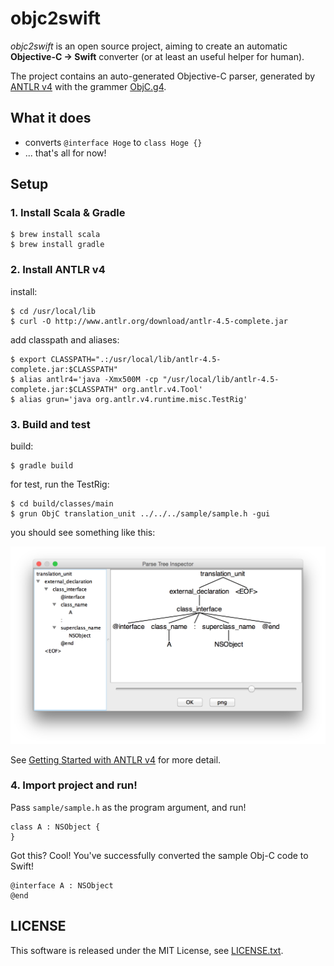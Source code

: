 # objc2swift

*objc2swift* is an open source project, aiming to create an automatic **Objective-C -> Swift** converter (or at least an useful helper for human).

The project contains an auto-generated Objective-C parser, generated by [ANTLR v4](http://www.antlr.org) with the grammer [ObjC.g4](https://github.com/antlr/grammars-v4/tree/master/objc).

## What it does
* converts `@interface Hoge` to `class Hoge {}`
* ... that's all for now!

## Setup

### 1. Install Scala & Gradle
```
$ brew install scala
$ brew install gradle
```

### 2. Install ANTLR v4

install:

```
$ cd /usr/local/lib
$ curl -O http://www.antlr.org/download/antlr-4.5-complete.jar
```

add classpath and aliases:

```
$ export CLASSPATH=".:/usr/local/lib/antlr-4.5-complete.jar:$CLASSPATH"
$ alias antlr4='java -Xmx500M -cp "/usr/local/lib/antlr-4.5-complete.jar:$CLASSPATH" org.antlr.v4.Tool'
$ alias grun='java org.antlr.v4.runtime.misc.TestRig'
```

### 3. Build and test

build:
```
$ gradle build
```

for test, run the TestRig:

```
$ cd build/classes/main
$ grun ObjC translation_unit ../../../sample/sample.h -gui
```

you should see something like this:

![ss1.png](doc/ss1.png)

See [Getting Started with ANTLR v4](https://theantlrguy.atlassian.net/wiki/display/ANTLR4/Getting+Started+with+ANTLR+v4) for more detail.


### 4. Import project and run!

Pass `sample/sample.h` as the program argument, and run!

```
class A : NSObject {
}
```

Got this? Cool! You've successfully converted the sample Obj-C code to Swift!

```
@interface A : NSObject
@end
```

## LICENSE
This software is released under the MIT License, see [LICENSE.txt](LICENSE.txt).
